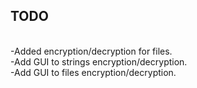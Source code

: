 ## TODO
<br/>
-Added encryption/decryption for files.<br/>
-Add GUI to strings encryption/decryption.<br/>
-Add GUI to files encryption/decryption.
